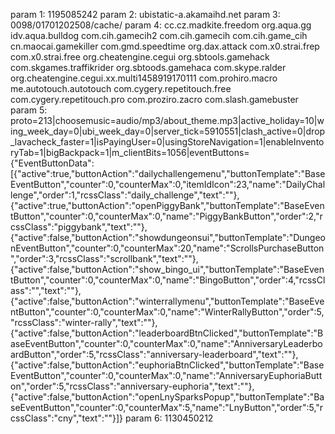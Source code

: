 param 1: 1195085242
param 2: ubistatic-a.akamaihd.net
param 3: 0098/01701202508/cache/
param 4: cc.cz.madkite.freedom org.aqua.gg idv.aqua.bulldog com.cih.gamecih2 com.cih.gamecih com.cih.game_cih cn.maocai.gamekiller com.gmd.speedtime org.dax.attack com.x0.strai.frep com.x0.strai.free org.cheatengine.cegui org.sbtools.gamehack com.skgames.traffikrider org.sbtoods.gamehaca com.skype.ralder org.cheatengine.cegui.xx.multi1458919170111 com.prohiro.macro me.autotouch.autotouch com.cygery.repetitouch.free com.cygery.repetitouch.pro com.proziro.zacro com.slash.gamebuster
param 5: proto=213|choosemusic=audio/mp3/about_theme.mp3|active_holiday=10|wing_week_day=0|ubi_week_day=0|server_tick=5910551|clash_active=0|drop_lavacheck_faster=1|isPayingUser=0|usingStoreNavigation=1|enableInventoryTab=1|bigBackpack=1|m_clientBits=1056|eventButtons={"EventButtonData":[{"active":true,"buttonAction":"dailychallengemenu","buttonTemplate":"BaseEventButton","counter":0,"counterMax":0,"itemIdIcon":23,"name":"DailyChallenge","order":1,"rcssClass":"daily_challenge","text":""},{"active":true,"buttonAction":"openPiggyBank","buttonTemplate":"BaseEventButton","counter":0,"counterMax":0,"name":"PiggyBankButton","order":2,"rcssClass":"piggybank","text":""},{"active":false,"buttonAction":"showdungeonsui","buttonTemplate":"DungeonEventButton","counter":0,"counterMax":20,"name":"ScrollsPurchaseButton","order":3,"rcssClass":"scrollbank","text":""},{"active":false,"buttonAction":"show_bingo_ui","buttonTemplate":"BaseEventButton","counter":0,"counterMax":0,"name":"BingoButton","order":4,"rcssClass":"","text":""},{"active":false,"buttonAction":"winterrallymenu","buttonTemplate":"BaseEventButton","counter":0,"counterMax":0,"name":"WinterRallyButton","order":5,"rcssClass":"winter-rally","text":""},{"active":false,"buttonAction":"leaderboardBtnClicked","buttonTemplate":"BaseEventButton","counter":0,"counterMax":0,"name":"AnniversaryLeaderboardButton","order":5,"rcssClass":"anniversary-leaderboard","text":""},{"active":false,"buttonAction":"euphoriaBtnClicked","buttonTemplate":"BaseEventButton","counter":0,"counterMax":0,"name":"AnniversaryEuphoriaButton","order":5,"rcssClass":"anniversary-euphoria","text":""},{"active":false,"buttonAction":"openLnySparksPopup","buttonTemplate":"BaseEventButton","counter":0,"counterMax":5,"name":"LnyButton","order":5,"rcssClass":"cny","text":""}]}
param 6: 1130450212

